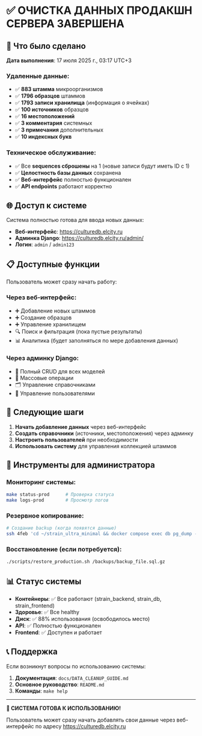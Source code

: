 # ✅ ОЧИСТКА ДАННЫХ ПРОДАКШН СЕРВЕРА ЗАВЕРШЕНА

## 🎯 Что было сделано

**Дата выполнения**: 17 июля 2025 г., 03:17 UTC+3

### Удаленные данные:
- ✅ **883 штамма** микроорганизмов
- ✅ **1796 образцов** штаммов  
- ✅ **1793 записи хранилища** (информация о ячейках)
- ✅ **100 источников** образцов
- ✅ **16 местоположений** 
- ✅ **3 комментария** системных
- ✅ **3 примечания** дополнительных
- ✅ **10 индексных букв**

### Техническое обслуживание:
- ✅ Все **sequences сброшены** на 1 (новые записи будут иметь ID с 1)
- ✅ **Целостность базы данных** сохранена
- ✅ **Веб-интерфейс** полностью функционален
- ✅ **API endpoints** работают корректно

## 🌐 Доступ к системе

Система полностью готова для ввода новых данных:

- **Веб-интерфейс**: https://culturedb.elcity.ru
- **Админка Django**: https://culturedb.elcity.ru/admin/
- **Логин**: `admin` / `admin123`

## 📋 Доступные функции

Пользователь может сразу начать работу:

### Через веб-интерфейс:
- ➕ Добавление новых штаммов
- ➕ Создание образцов
- ➕ Управление хранилищем
- 🔍 Поиск и фильтрация (пока пустые результаты)
- 📊 Аналитика (будет заполняться по мере добавления данных)

### Через админку Django:
- 🔧 Полный CRUD для всех моделей
- 📝 Массовые операции
- 🗂️ Управление справочниками
- 👥 Управление пользователями

## 🚀 Следующие шаги

1. **Начать добавление данных** через веб-интерфейс
2. **Создать справочники** (источники, местоположения) через админку
3. **Настроить пользователей** при необходимости
4. **Использовать систему** для управления коллекцией штаммов

## 🔧 Инструменты для администратора

### Мониторинг системы:
```bash
make status-prod      # Проверка статуса
make logs-prod        # Просмотр логов
```

### Резервное копирование:
```bash
# Создание backup (когда появятся данные)
ssh 4feb 'cd ~/strain_ultra_minimal && docker compose exec db pg_dump -U $POSTGRES_USER $POSTGRES_DB | gzip > backups/backup_$(date +%Y%m%d_%H%M%S).sql.gz'
```

### Восстановление (если потребуется):
```bash
./scripts/restore_production.sh /backups/backup_file.sql.gz
```

## 📊 Статус системы

- **Контейнеры**: ✅ Все работают (strain_backend, strain_db, strain_frontend)
- **Здоровье**: ✅ Все healthy
- **Диск**: ✅ 88% использования (освободилось место)
- **API**: ✅ Полностью функционален
- **Frontend**: ✅ Доступен и работает

## 📞 Поддержка

Если возникнут вопросы по использованию системы:

1. **Документация**: `docs/DATA_CLEANUP_GUIDE.md`
2. **Основное руководство**: `README.md`
3. **Команды**: `make help`

---

**🎉 СИСТЕМА ГОТОВА К ИСПОЛЬЗОВАНИЮ!**

Пользователь может сразу начать добавлять свои данные через веб-интерфейс по адресу https://culturedb.elcity.ru 